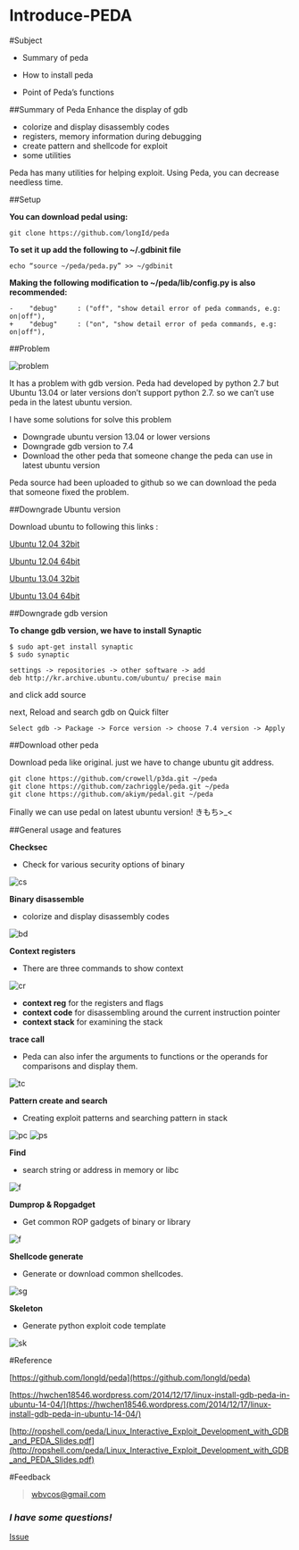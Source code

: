 # Introduce-PEDA

#Subject

+ Summary of peda

* How to install peda

* Point of Peda’s functions


##Summary of Peda
Enhance the display of gdb

+ colorize and display disassembly codes
+ registers, memory information during debugging
+ create pattern and shellcode for exploit
+ some utilities

Peda has many utilities for helping exploit.
Using Peda, you can decrease needless time.


##Setup


**You can download pedal using:**

` git clone https://github.com/longId/peda `

**To set it up add the following to ~/.gdbinit file**

`echo “source ~/peda/peda.py” >> ~/gdbinit`

**Making the following modification to ~/peda/lib/config.py is also recommended:**

```
-    "debug"     : ("off", "show detail error of peda commands, e.g: on|off"),
+    "debug"     : ("on", "show detail error of peda commands, e.g: on|off"),
```

##Problem

![problem](http://i.imgur.com/j5cN6EA.png)

It has a problem with gdb version.
Peda had developed by python 2.7 but Ubuntu 13.04 or later versions don’t support python 2.7.
so we can’t use peda in the latest ubuntu version.

I have some solutions for solve this problem

+ Downgrade ubuntu version 13.04 or lower versions
+ Downgrade gdb version to 7.4 
+ Download the other peda that someone change the peda can use in latest ubuntu version

Peda source had been uploaded to github so we can download the peda that someone fixed the problem.


##Downgrade Ubuntu version

Download ubuntu to following this links :

[Ubuntu 12.04 32bit](http://releases.ubuntu.com/12.04.5/ubuntu-12.04.5-desktop-i386.iso)

[Ubuntu 12.04 64bit](http://releases.ubuntu.com/12.04.5/ubuntu-12.04.5-desktop-amd64.iso)

[Ubuntu 13.04 32bit](http://old-releases.ubuntu.com/releases/13.04/ubuntu-13.04-desktop-i386.iso)

[Ubuntu 13.04 64bit](http://old-releases.ubuntu.com/releases/13.04/ubuntu-13.04-desktop-amd64.iso)


##Downgrade gdb version

**To change gdb version, we have to install Synaptic**

```
$ sudo apt-get install synaptic
$ sudo synaptic
```

```
settings -> repositories -> other software -> add
deb http://kr.archive.ubuntu.com/ubuntu/ precise main
```
and click add source

next, Reload and search gdb on Quick filter

`Select gdb -> Package -> Force version -> choose 7.4 version -> Apply`


##Download other peda

Download peda like original. just we have to change ubuntu git address.

```
git clone https://github.com/crowell/p3da.git ~/peda
git clone https://github.com/zachriggle/peda.git ~/peda
git clone https://github.com/akiym/pedal.git ~/peda
```

Finally we can use pedal on latest ubuntu version!
きもち>_<




##General usage and features

**Checksec**

+ Check for various security options of binary

![cs](http://i.imgur.com/oxdoVj5.png)




**Binary disassemble**

+ colorize and display disassembly codes

![bd](http://i.imgur.com/yAsbJAy.png)




**Context registers**

+ There are three commands to show context

![cr](http://i.imgur.com/mQ208Qd.png)

+ **context reg** for the registers and flags
+ **context code** for disassembling around the current instruction pointer
+ **context stack** for examining the stack




**trace call**

+ Peda can also infer the arguments to functions or the operands for comparisons and display them.

![tc](http://i.imgur.com/dznHVMy.png)




**Pattern create and search**

+ Creating exploit patterns and searching pattern in stack

![pc](http://i.imgur.com/gt4XG4c.png)
![ps](http://i.imgur.com/J88COQX.png)




**Find**

+ search string or address in memory or libc

![f](http://i.imgur.com/cGoOVeY.png)




**Dumprop & Ropgadget**

+ Get common ROP gadgets of binary or library

![f](http://i.imgur.com/jm3YpFe.png)




**Shellcode generate**

+  Generate or download common shellcodes.

![sg](http://i.imgur.com/4aWcbqi.png)




**Skeleton**

+ Generate python exploit code template

![sk](http://i.imgur.com/cfEd3zd.png)




#Reference

[https://github.com/longld/peda](https://github.com/longld/peda)

[https://hwchen18546.wordpress.com/2014/12/17/linux-install-gdb-peda-in-ubuntu-14-04/](https://hwchen18546.wordpress.com/2014/12/17/linux-install-gdb-peda-in-ubuntu-14-04/)

[http://ropshell.com/peda/Linux_Interactive_Exploit_Development_with_GDB_and_PEDA_Slides.pdf](http://ropshell.com/peda/Linux_Interactive_Exploit_Development_with_GDB_and_PEDA_Slides.pdf)




   
#Feedback

> wbvcos@gmail.com




### *I have some questions!*

[Issue](https://github.com/imkimchi/Introduce-PEDA/issues)
